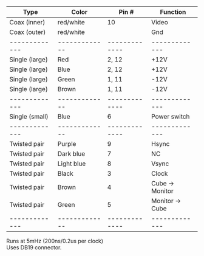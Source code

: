 | Type		| Color		| Pin #		| Function	|
| -------------	| ------------- | ------------- | ------------- |
| Coax	(inner)	| red/white	| 10		| Video		|
| Coax (outer)	| red/white	| 		| Gnd		|
| -------------	| -------------	| -------------	| -------------	|
| Single (large)| Red		| 2, 12		| +12V		|
| Single (large)| Blue		| 2, 12		| +12V		|
| Single (large)| Green		| 1, 11		| -12V		|
| Single (large)| Brown		| 1, 11		| -12V		|
| ------------- | ------------- | ------------- | ------------- |
| Single (small)| Blue		| 6		| Power switch  |
| ------------- | ------------- | ------------- | ------------- |
| Twisted pair	| Purple	| 9		| Hsync		|
| Twisted pair  | Dark blue	| 7		| NC		|
| Twisted pair  | Light blue	| 8		| Vsync		|
| Twisted pair  | Black		| 3		| Clock		|
| Twisted pair  | Brown		| 4		| Cube -> Monitor|
| Twisted pair  | Green		| 5		| Monitor -> Cube|
| ------------- | ------------- | ------------- | ------------- |

Runs at 5mHz (200ns/0.2us per clock)  
Uses DB19 connector.  
